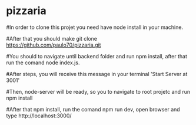 # pizzaria

#In order to clone this projet you need have node install in your machine.

#After that you should make git clone https://github.com/paulo70/pizzaria.git

#You should to navigate until backend folder and run npm install, after that run the comand node index.js.

#After steps, you will receive this message in your terminal 'Start Server at  3001'

#Then, node-server will be ready, so you to navigate to root projetc and run npm install

#After that npm install,  run the comand npm run dev,  open browser and type http://localhost:3000/
